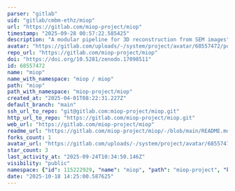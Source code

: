 ```yaml
---
parser: "gitlab"
uid: "gitlab/cmbm-ethz/miop"
url: "https://gitlab.com/miop-project/miop"
timestamp: "2025-09-28 00:57:22.585425"
description: "A modular pipeline for 3D reconstruction from SEM images"
avatar: "https://gitlab.com/uploads/-/system/project/avatar/68557472/po.png"
repo_url: "https://gitlab.com/miop-project/miop"
doi: "https://doi.org/10.5281/zenodo.17098511"
id: 68557472
name: "miop"
name_with_namespace: "miop / miop"
path: "miop"
path_with_namespace: "miop-project/miop"
created_at: "2025-04-01T08:22:31.227Z"
default_branch: "main"
ssh_url_to_repo: "git@gitlab.com:miop-project/miop.git"
http_url_to_repo: "https://gitlab.com/miop-project/miop.git"
web_url: "https://gitlab.com/miop-project/miop"
readme_url: "https://gitlab.com/miop-project/miop/-/blob/main/README.md"
forks_count: 1
avatar_url: "https://gitlab.com/uploads/-/system/project/avatar/68557472/po.png"
star_count: 3
last_activity_at: "2025-09-24T10:34:50.146Z"
visibility: "public"
namespace: {"id": 115222929, "name": "miop", "path": "miop-project", "kind": "group", "full_path": "miop-project", "parent_id": null, "avatar_url": null, "web_url": "https://gitlab.com/groups/miop-project"}
date: "2025-10-18 14:25:00.587625"
---
```

